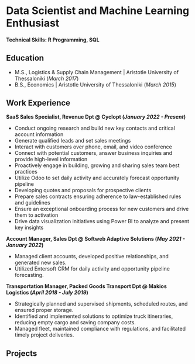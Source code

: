 # Data Scientist and Machine Learning Enthusiast

#### Technical Skills: R Programming, SQL

## Education		       		
- M.S., Logistics & Supply Chain Management	| Aristotle University of Thessaloniki (_March 2017_)	 			        		
- B.S., Economics | Aristotle University of Thessaloniki (_March 2015_)

## Work Experience
**SaaS Sales Specialist, Revenue Dpt @ Cyclopt (_January 2022 - Present_)**
- Conduct ongoing research and build new key contacts and critical account information
- Generate qualified leads and set sales meetings
- Interact with customers over phone, email, and video conference
- Connect with potential customers, answer business inquiries and provide high-level information
- Proactively engage in building, growing and sharing sales team best practices
- Utilize Odoo to set daily activity and accurately forecast opportunity pipeline
- Developing quotes and proposals for prospective clients
- Prepare sales contracts ensuring adherence to law-established rules and guidelines
- Ensure an exceptional onboarding process for new customers and drive them to activation
- Drive data visualization initiatives using Power BI to analyze and present key insights

**Account Manager, Sales Dpt @ Softweb Adaptive Solutions (_May 2021 - January 2022_)**
- Managed client accounts, developed positive relationships, and generated new sales.
- Utilized Entersoft CRM for daily activity and opportunity pipeline forecasting.

**Transportation Manager, Packed Goods Transport Dpt @ Makios Logistics (_April 2018 - July 2019_)**
- Strategically planned and supervised shipments, scheduled routes, and ensured proper storage.
- Identified and implemented solutions to optimize truck itineraries, reducing empty cargo and saving company costs.
- Managed fleet, maintained compliance with regulations, and facilitated timely project deliveries.

## Projects
###




